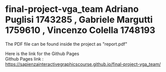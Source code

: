 # final-project-vga_team Adriano Puglisi 1743285 , Gabriele Margutti 1759610 , Vincenzo Colella 1748193

The PDF file can be found inside the project as "report.pdf"

Here is the link for the Github Pages<br>
Github Pages link : https://sapienzainteractivegraphicscourse.github.io/final-project-vga_team/
